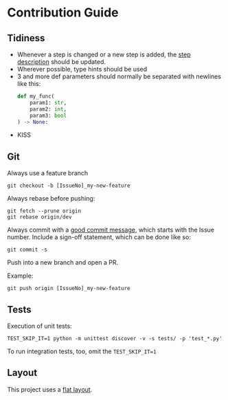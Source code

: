 # Contribution Guide

## Tidiness

* Whenever a step is changed or a new step is added, the [step description](./STEPS.md) should be updated.
* Wherever possible, type hints should be used
* 3 and more def parameters should normally be separated with newlines like this:
  ```python
  def my_func(
      param1: str,
      param2: int,
      param3: bool
  ) -> None:
  ```
* KISS

## Git

Always use a feature branch

```shell
git checkout -b [IssueNo]_my-new-feature
```

Always rebase before pushing:

```shell
git fetch --prune origin
git rebase origin/dev
```

Always commit with a [good commit message](https://cbea.ms/git-commit/), which starts with the Issue number.
Include a sign-off statement, which can be done like so:

```shell
git commit -s
```

Push into a new branch and open a PR.

Example:

```shell
git push origin [IssueNo]_my-new-feature
```

## Tests

Execution of unit tests:

```shell
TEST_SKIP_IT=1 python -m unittest discover -v -s tests/ -p 'test_*.py'
```
To run integration tests, too, omit the `TEST_SKIP_IT=1`

## Layout

This project uses a [flat layout](https://packaging.python.org/en/latest/discussions/src-layout-vs-flat-layout/).
